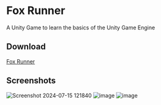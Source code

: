 # Fox Runner
 A Unity Game to learn the basics of the Unity Game Engine
 
## Download
<a href="https://ellisya.itch.io/fox-runner-test-build" target="_blank"> Fox Runner </a>
<br>

## Screenshots
![Screenshot 2024-07-15 121840](https://github.com/user-attachments/assets/e85a2c8b-db85-4f57-ad96-ff03319e0013)
![image](https://github.com/user-attachments/assets/af70fdba-4c7f-4ea2-87df-1356b1a52ad6)
![image](https://github.com/user-attachments/assets/fc54871b-f6ca-4865-bf8e-743d484f617d)


 
